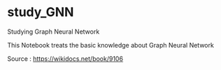 # study_GNN
Studying Graph Neural Network

This Notebook treats the basic knowledge about Graph Neural Network

Source : https://wikidocs.net/book/9106
